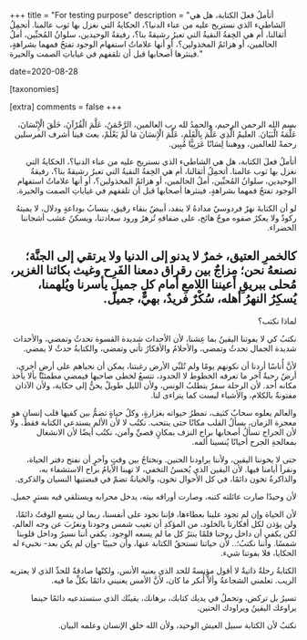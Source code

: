 +++
title = "For testing purpose"
description = "أتأملُ فعلَ الكتابة، هل هي الشاطيء الذي نستريح عليه من عناء الدنيا؟، الحكايةُ التي نغزل بها ثوب عالمنا. أتحمِلُ أثقالنا، أم هي الخِفةُ النقيةُ التي تعبرُ رشيقةً بنا؟، رفيقةُ الوحيدين، سلوانُ المُحبِّين، أملُ الحالمين، أو هزائمُ المخذولين؟، أو أنها علاماتُ استفهام الوجود تفتحُ فمهما بشراهةٍ، فينثرها أصحابها قبل أن تلقفهم في غياباتِ الصمت والحيرة."

date=2020-08-28

[taxonomies]

[extra]
comments = false
+++


<div dir="rtl">

بسم الله الرحمن الرحيم، والحمدُ لله رب العالمين، الرَّحْمَنُ، عَلَّمَ الْقُرْآنَ، خَلَقَ الْإِنْسَانَ، عَلَّمَهُ الْبَيَانَ. العليمُ الَّذِي عَلَّمَ بِالْقَلَمِ، عَلَّمَ الْإِنسَانَ مَا لَمْ يَعْلَمْ، بعث فينا أشرف المرسلين رحمةً للعالمين، ووهبنا لِسَانًا عَرَبِيًّا مُبِين. 

أتأملُ فعلَ الكتابة، هل هي الشاطيء الذي نستريح عليه من عناء الدنيا؟، الحكايةُ التي نغزل بها ثوب عالمنا. أتحمِلُ أثقالنا، أم هي الخِفةُ النقيةُ التي تعبرُ رشيقةً بنا؟، رفيقةُ الوحيدين، سلوانُ المُحبِّين، أملُ الحالمين، أو هزائمُ المخذولين؟، أو أنها علاماتُ استفهام الوجود تفتحُ فمهما بشراهةٍ، فينثرها أصحابها قبل أن تلقفهم في غياباتِ الصمت والحيرة.

 لو أن الكتابةَ نهرٌ فردوسيٌ مدادهُ لا ينفد، أبيضٌ بنقاء رقيق، ينسابُ بوداعةٍ ودلال، لا يميتهُ ركودٌ ولا يعكرُ صفوه موجٌ هائج، على ضفافهِ تُزهرُ ورود سعادتنا، ويسكنُ عشب أشجاننا الخضراء.

كالخمرِ العتيق، خمرٌ لا يدنو إلى الدنيا ولا يرتقي إلى الجنَّة؛ نصنعهُ نحن؛ مِزاجٌ بين رقراق دمعنا الفَرِح وغيث بكائنا الغزير، مُحلى ببريقِ أعيننا اللامعِ أمام كلِ جميلٍ يأسرنا ويُلهمنا، يُسكِرُ النهرُ أهله، سُكْرٌ فريدٌ، بهيٌّ، جميل.
-

لماذا نكتب؟

نكتبُ كي لا يفوتنا اليقينُ بما عِشنا، لأن الأحداث شديدة القسوة تحدثُ وتمضي، والأحداث شديدة الجمال تحدثُ وتمضي، والأحلامُ والأفكارُ تأتي وتمضي، والكتابةُ حدثٌ لا يمضي. 

لأنَّ أُناسًا أردنا أن نكونهم يومًا ولم تُلبِّي الأرض رغبتنا، يمكن أن نحياهم على أرضٍ أخرى، أرضٌ رحبةٌ آخر ما تعرفه الخطوط لا الحدود، تتسعُ لخطى صاحبها فيمضي مطمئنًا بألا يأخذ مكانه أحد. 
لأن الرحلة سفرٌ يتطلبُ الونس، ولأن الليل طويلٌ يحنُّ إلى حكاية، ولأن الآذان مفتونةٌ بالكلام، والأشياء ليست كما يتراءى لنا.

 والعالم يعلوه سحابٌ كثيف، تمطرُ حيواته بغزارةٍ، وكلُ حياةٍ تضمُّ بين كفيها قلب إنسانٍ هو معجزة الزمان، يسألُ القلب مكانًا حتى ينتحب. نكتُب لا لأن الألم يستدعي الكتابة فقط، ولا لأن الجراح تسألُ أصحابها براح النزف بمكانٍ قصيِّ وآمن، نكتُب أيضًا لأن الانشغال بمعالجةِ الجرح أحيانًا يُنسينا ألمه.

حتى لا يخوننا اليقين، ولأننا يراودنا الحنين. ونحتاجُ بين وقتٍ وآخرٍ أن نفتح دفتر الحياة، ونقرأ أيامنا فيها. لأن اليقين الذي يُحسنُ التخفي، لا تهبنا الأيامُ براح الاستشفاء به، والذاكرةُ تخون دائمًا، في كل الأحوال تخون، والخيانةُ تضمّ في قبضتيها النسيان والذكرى.

لأن وحيدًا صارت عائلته كتبه، وصارت أوراقه بيته، يدخل محرابه ويستلقي فيه بسترٍ جميل.

لأن الحياة وإن لم تجود علينا بعطاءها، فإننا نجود على أنفسنا، ربما لن يتسع الوقتُ دائمًا، ولن يؤذن لكل أفكارنا بالخلود، من المؤكدِ أن تغيب شمس وجودنا ونغرُبَ عن وجه العالم، لكن يكفي أن داخل روحنا قلمًا ينثرُ كل ما لم يسعه الوجود. يكفي أننا نسيرُ وداخل قلوبنا شمسًا.
وأننا نكتبُ؛.. 
لأن حياتنا تستحقُ الكتابة عنها، وأن حبيبًا -وإن لم يكن بعد- نخبيء له الحكايا، فلا يفوتنا شيء.

الكتابةُ رحلةٌ ذاتيةٌ لا أقول مؤنسةً للحد الذي يعنيه الأنس، ولكنّها صادقةٌ للحدِّ الذي لا يعتريه الريب. تعلمني الشجاعةُ وألاَّ أُنكر ما كان، لأنَّ الأمس يعنيني دائمًا بكلِّ ما فيه.

تسيرُ بل تركض، وتحملُ في يديك كتابك، برهانك، يقينُك الذي ستستدعيه دائمًا حينما يراوغك اليقينُ ويراودك الحنين.

نكتبُ لأن الكتابة سبيل العيش الوحيد، ولأن الله خلق الإنسان وعلمه البيان.

</div>